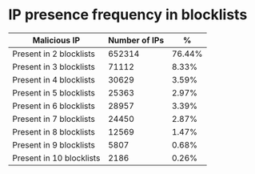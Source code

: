 # IP presence frequency in blocklists
| Malicious IP | Number of IPs | % |
|----|----|----|
| Present in 2 blocklists | 652314 | 76.44% |
| Present in 3 blocklists | 71112 | 8.33% |
| Present in 4 blocklists | 30629 | 3.59% |
| Present in 5 blocklists | 25363 | 2.97% |
| Present in 6 blocklists | 28957 | 3.39% |
| Present in 7 blocklists | 24450 | 2.87% |
| Present in 8 blocklists | 12569 | 1.47% |
| Present in 9 blocklists | 5807 | 0.68% |
| Present in 10 blocklists | 2186 | 0.26% |
